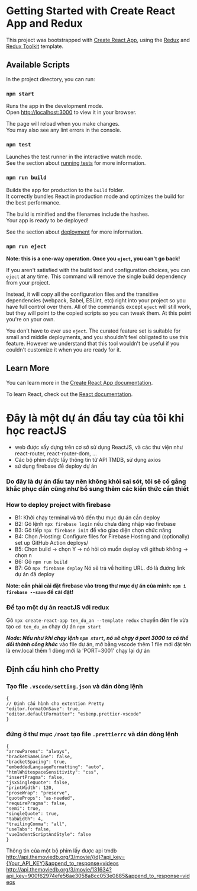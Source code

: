 # Getting Started with Create React App and Redux

This project was bootstrapped with [Create React App](https://github.com/facebook/create-react-app), using the [Redux](https://redux.js.org/) and [Redux Toolkit](https://redux-toolkit.js.org/) template.

## Available Scripts

In the project directory, you can run:

### `npm start`

Runs the app in the development mode.\
Open [http://localhost:3000](http://localhost:3000) to view it in your browser.

The page will reload when you make changes.\
You may also see any lint errors in the console.

### `npm test`

Launches the test runner in the interactive watch mode.\
See the section about [running tests](https://facebook.github.io/create-react-app/docs/running-tests) for more information.

### `npm run build`

Builds the app for production to the `build` folder.\
It correctly bundles React in production mode and optimizes the build for the best performance.

The build is minified and the filenames include the hashes.\
Your app is ready to be deployed!

See the section about [deployment](https://facebook.github.io/create-react-app/docs/deployment) for more information.

### `npm run eject`

**Note: this is a one-way operation. Once you `eject`, you can't go back!**

If you aren't satisfied with the build tool and configuration choices, you can `eject` at any time. This command will remove the single build dependency from your project.

Instead, it will copy all the configuration files and the transitive dependencies (webpack, Babel, ESLint, etc) right into your project so you have full control over them. All of the commands except `eject` will still work, but they will point to the copied scripts so you can tweak them. At this point you're on your own.

You don't have to ever use `eject`. The curated feature set is suitable for small and middle deployments, and you shouldn't feel obligated to use this feature. However we understand that this tool wouldn't be useful if you couldn't customize it when you are ready for it.

## Learn More

You can learn more in the [Create React App documentation](https://facebook.github.io/create-react-app/docs/getting-started).

To learn React, check out the [React documentation](https://reactjs.org/).

# Đây là một dự án đầu tay của tôi khi học reactJS

-   web được xấy dựng trên cơ sở sử dụng ReactJS, và các thư viện như
    react-router, react-router-dom, ...
-   Các bộ phim được lấy thông tin từ API TMDB, sử dụng axios
-   sử dụng firebase để deploy dự án

### Do đây là dự án đầu tay nên không khỏi sai sót, tôi sẽ cố gắng khắc phục dần cũng như bổ sung thêm các kiến thức cần thiết

### How to deploy project with firebase

-   B1: Khởi chạy terminal và trỏ đến thư mục dự án cần deploy
-   B2: Gõ lệnh `npx firebase login` nếu chưa đăng nhập vào firebase
-   B3: Gõ tiếp `npx firebase init` để vào giao diện chọn chức năng
-   B4: Chọn /Hosting: Configure files for Firebase Hosting and (optionally) set up
    GitHub Action deploys/
-   B5: Chọn build -> chọn Y -> nó hỏi có muốn deploy với github không -> chọn n
-   B6: Gõ `npm run build`
-   B7: Gõ `npx firebase deploy`
    Nó sẽ trả về hoiting URL. đó là đường link dự án đã deploy

**Note: cần phải cài đặt firebase vào trong thư mục dự án của minh: `npm i firebase --save` để cài đặt!**

### Để tạo một dự án reactJS với redux

Gõ `npx create-react-app ten_du_an --template redux`
chuyển đên file vừa tạo `cd ten_du_an`
chạy dự án `npm start`

**_Node: Nếu như khi chạy lệnh `npm start`, nó sẽ chạy ở port 3000 ta có thể dổi thành cổng khác_**
vào file dự án, mở bằng vscode
thêm 1 file mới đặt tên là env.local
thêm 1 dòng mới là 'PORT=3001'
chạy lại dự án

## Định cấu hình cho Pretty

### Tạo file `.vscode/setting.json` và dán dòng lệnh

```
{
// Định cấu hình cho extention Pretty
"editor.formatOnSave": true,
"editor.defaultFormatter": "esbenp.prettier-vscode"
}
```

### đứng ở thư mục `/root` tạo file `.prettierrc` và dán dòng lệnh

```
{
"arrowParens": "always",
"bracketSameLine": false,
"bracketSpacing": true,
"embeddedLanguageFormatting": "auto",
"htmlWhitespaceSensitivity": "css",
"insertPragma": false,
"jsxSingleQuote": false,
"printWidth": 120,
"proseWrap": "preserve",
"quoteProps": "as-needed",
"requirePragma": false,
"semi": true,
"singleQuote": true,
"tabWidth": 4,
"trailingComma": "all",
"useTabs": false,
"vueIndentScriptAndStyle": false
}
```


Thông tin của một bộ phim lấy được api tmdb
http://api.themoviedb.org/3/movie/{id}?api_key={Your_API_KEY}&append_to_response=videos
http://api.themoviedb.org/3/movie/131634?api_key=900f62974efe56ae3058a8cc053e0885&append_to_response=videos